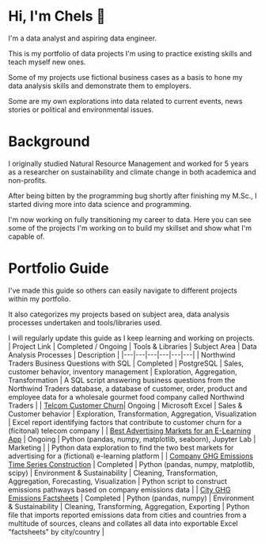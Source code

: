 # Hi, I'm Chels 👋
I'm a data analyst and aspiring data engineer. 

This is my portfolio of data projects I'm using to practice existing skills and teach myself new ones.

Some of my projects use fictional business cases as a basis to hone my data analysis skills and demonstrate them to employers.

Some are my own explorations into data related to current events, news stories or political and environmental issues.


# Background
I originally studied Natural Resource Management and worked for 5 years as a researcher on sustainability and climate change in both academica and non-profits. 

After being bitten by the programming bug shortly after finishing my M.Sc., I started diving more into data science and programming.

I'm now working on fully transitioning my career to data. Here you can see some of the projects I'm working on to build my skillset and show what I'm capable of.

# Portfolio Guide
I've made this guide so others can easily navigate to different projects within my portfolio. 

It also categorizes my projects based on subject area, data analysis processes undertaken and tools/libraries used. 

I will regularly update this guide as I keep learning and working on projects.
<br>
| Project Link | Completed / Ongoing | Tools & Libraries | Subject Area | Data Analysis Processes | Description |
|---|---|---|---|---|---|
| Northwind Traders Business Questions with SQL | Completed | PostgreSQL | Sales, customer behavior, inventory management | Exploration, Aggregation, Transformation | A SQL script answering business questions from the Northwind Traders database, a database of customer, order, product and employee data for a wholesale gourmet food company called Northwind Traders |
| [Telcom Customer Churn]( https://github.com/cbjonesea/excel-kaggle-customerchurn)| Ongoing | Microsoft Excel | Sales & Customer behavior | Exploration, Transformation, Aggregation, Visualization | Excel report identifying factors that contribute to customer churn for a (ficitonal) telecom company  |
| [Best Advertising Markets for an E-Learning App](https://github.com/cbjonesea/python-advertising-marketselection) | Ongoing | Python (pandas, numpy, matplotlib, seaborn), Jupyter Lab |  Marketing |  | Python data exploration to find the two best markets for advertising for a (fictional) e-learning platform |
| [Company GHG Emissions Time Series Construction](https://github.com/cbjonesea/emissions-pathways) | Completed | Python (pandas, numpy, matplotlib, scipy) | Environment & Sustainability | Cleaning, Transformation, Aggregation, Forecasting, Visualization | Python script to construct emissions pathways based on company emissions data  |
| [City GHG Emissions Factsheets](https://github.com/cbjonesea/cityemissions-clean-transform-combine/tree/main) | Completed | Python (pandas, numpy) | Environment & Sustainability | Cleaning, Transforming, Aggregation, Exporting | Python file that imports reported emissions data from cities and countries from a multitude of sources, cleans and collates all data into exportable Excel "factsheets" by city/country |

